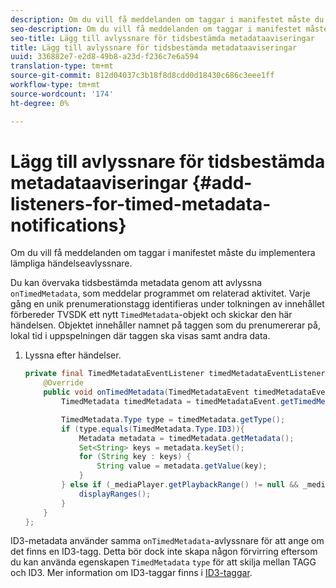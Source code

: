 ```yaml
---
description: Om du vill få meddelanden om taggar i manifestet måste du implementera lämpliga händelseavlyssnare.
seo-description: Om du vill få meddelanden om taggar i manifestet måste du implementera lämpliga händelseavlyssnare.
seo-title: Lägg till avlyssnare för tidsbestämda metadataaviseringar
title: Lägg till avlyssnare för tidsbestämda metadataaviseringar
uuid: 336882e7-e2d8-49b8-a23d-f236c7e6a594
translation-type: tm+mt
source-git-commit: 812d04037c3b18f8d8cdd0d18430c686c3eee1ff
workflow-type: tm+mt
source-wordcount: '174'
ht-degree: 0%

---
```



# Lägg till avlyssnare för tidsbestämda metadataaviseringar {#add-listeners-for-timed-metadata-notifications}

Om du vill få meddelanden om taggar i manifestet måste du implementera lämpliga händelseavlyssnare.

Du kan övervaka tidsbestämda metadata genom att avlyssna `onTimedMetadata`, som meddelar programmet om relaterad aktivitet. Varje gång en unik prenumerationstagg identifieras under tolkningen av innehållet förbereder TVSDK ett nytt `TimedMetadata`-objekt och skickar den här händelsen. Objektet innehåller namnet på taggen som du prenumererar på, lokal tid i uppspelningen där taggen ska visas samt andra data.

1. Lyssna efter händelser.

   ```java
   private final TimedMetadataEventListener timedMetadataEventListener = new TimedMetadataEventListener() { 
       @Override 
       public void onTimedMetadata(TimedMetadataEvent timedMetadataEvent) { 
           TimedMetadata timedMetadata = timedMetadataEvent.getTimedMetadata(); 
   
           TimedMetadata.Type type = timedMetadata.getType(); 
           if (type.equals(TimedMetadata.Type.ID3)){ 
               Metadata metadata = timedMetadata.getMetadata(); 
               Set<String> keys = metadata.keySet(); 
               for (String key : keys) { 
                   String value = metadata.getValue(key); 
               } 
           } else if (_mediaPlayer.getPlaybackRange() != null && _mediaPlayer.getPlaybackRange().getDuration() > 0) { 
               displayRanges(); 
           } 
       } 
   }; 
   ```

ID3-metadata använder samma `onTimedMetadata`-avlyssnare för att ange om det finns en ID3-tagg. Detta bör dock inte skapa någon förvirring eftersom du kan använda egenskapen `TimedMetadata` `type` för att skilja mellan TAGG och ID3. Mer information om ID3-taggar finns i [ID3-taggar](../../content-playback-options/t-psdk-android-2.7-id3-metadata-retrieve.md).